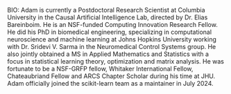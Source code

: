 BIO:  Adam is currently a Postdoctoral Research Scientist at Columbia University in the Causal Artificial Intelligence Lab, directed by Dr. Elias Bareinboim. He is an NSF-funded Computing Innovation Research Fellow. He did his PhD in biomedical engineering, specializing in computational neuroscience and machine learning at Johns Hopkins University working with Dr. Sridevi V. Sarma in the Neuromedical Control Systems group. He also jointly obtained a MS in Applied Mathematics and Statistics with a focus in statistical learning theory, optimization and matrix analysis. He was fortunate to be a NSF-GRFP fellow, Whitaker International Fellow, Chateaubriand Fellow and ARCS Chapter Scholar during his time at JHU. Adam officially joined the scikit-learn team as a maintainer in July 2024.

